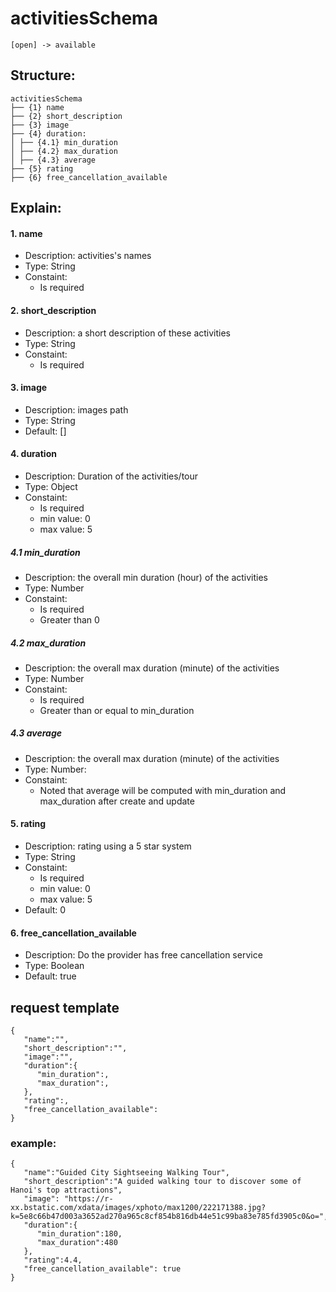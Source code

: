 # activitiesSchema 
```
[open] -> available
```
## Structure:
```
activitiesSchema
├── {1} name
├── {2} short_description
├── {3} image
├── {4} duration: 
│ ├── {4.1} min_duration
│ ├── {4.2} max_duration
│ ├── {4.3} average
├── {5} rating
├── {6} free_cancellation_available
```
## Explain:
#### **1. name**
- Description: activities's names
- Type: String
- Constaint: 
  - Is required
#### **2. short_description**
- Description: a short description of these activities
- Type: String
- Constaint: 
  - Is required
#### **3. image**
- Description: images path
- Type: String
- Default: []
#### **4. duration**
- Description: Duration of the activities/tour
- Type: Object
- Constaint: 
  - Is required
  - min value: 0
  - max value: 5
##### **4.1 min_duration**
- Description: the overall min duration (hour) of the activities
- Type: Number
- Constaint: 
  - Is required
  - Greater than 0 
##### **4.2 max_duration**
- Description: the overall max duration (minute) of the activities
- Type: Number
- Constaint: 
  - Is required
  - Greater than or equal to min_duration
##### **4.3 average**
- Description: the overall max duration (minute) of the activities
- Type: Number:
- Constaint: 
  - Noted that average will be computed with min_duration and max_duration after create and update
#### **5. rating**
- Description: rating using a 5 star system
- Type: String
- Constaint: 
  - Is required
  - min value: 0
  - max value: 5
- Default: 0
#### **6. free_cancellation_available**
- Description: Do the provider has free cancellation service
- Type: Boolean
- Default: true

## request template
```
{
   "name":"",
   "short_description":"",
   "image":"",
   "duration":{
      "min_duration":,
      "max_duration":,
   },
   "rating":,
   "free_cancellation_available":
}
```
### example:
```
{
   "name":"Guided City Sightseeing Walking Tour",
   "short_description":"A guided walking tour to discover some of Hanoi's top attractions",
   "image": "https://r-xx.bstatic.com/xdata/images/xphoto/max1200/222171388.jpg?k=5e8c66b47d003a3652ad270a965c8cf854b816db44e51c99ba83e785fd3905c0&o=",
   "duration":{
      "min_duration":180,
      "max_duration":480
   },
   "rating":4.4,
   "free_cancellation_available": true
}
```